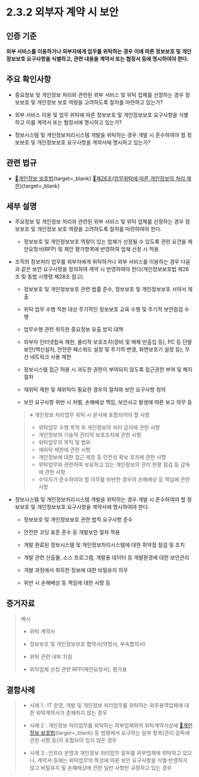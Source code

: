 # 2.3.2 외부자 계약 시 보안

## 인증 기준

**외부 서비스를 이용하거나 외부자에게 업무를 위탁하는 경우 이에 따른 정보보호 및 개인정보보호 요구사항을 식별하고, 관련 내용을 계약서 또는 협정서 등에 명시하여야 한다.**

## 주요 확인사항

- 중요정보 및 개인정보 처리와 관련된 외부 서비스 및 위탁 업체를 선정하는 경우 정보보호 및 개인정보 보호 역량을 고려하도록 절차를 마련하고 있는가?

- 외부 서비스 이용 및 업무 위탁에 따른 정보보호 및 개인정보보호 요구사항을 식별하고 이를 계약서 또는 협정서에 명시하고 있는가?

- 정보시스템 및 개인정보처리시스템 개발을 위탁하는 경우 개발 시 준수하여야 할 정보보호 및 개인정보보호 요구사항을 계약서에 명시하고 있는가?

## 관련 법규

- [🔗개인정보 보호법][개인정보 보호법 제26조]{target=_blank} [🔗제26조(업무위탁에 따른 개인정보의 처리 제한)][개인정보 보호법 제26조 부분]{target=_blank}

## 세부 설명

- 주요정보 및 개인정보 처리와 관련된 외부 서비스 및 위탁 업체를 선정하는 경우 정보보호 및 개인정보 보호 역량을 고려하도록 절차를 마련하여야 한다.

    - 정보보호 및 개인정보보호 역량이 있는 업체가 선정될 수 있도록 관련 요건을 제안요청서(RFP) 및 제안 평가항목에 반영하여 업체 선정 시 적용

- 조직의 정보처리 업무를 외부자에게 위탁하거나 외부 서비스를 이용하는 경우 다음과 같은 보안 요구사항을 정의하여 계약 시 반영하여야 한다(개인정보보호법 제26조 및 동법 시행령 제28조 참고).

    - 정보보호 및 개인정보보호 관련 법률 준수, 정보보호 및 개인정보보호 서약서 제출

    - 위탁 업무 수행 직원 대상 주기적인 정보보호 교육 수행 및 주기적 보안점검 수행

    - 업무수행 관련 취득한 중요정보 유출 방지 대책

    - 외부자 인터넷접속 제한, 물리적 보호조치(장비 및 매체 반출입 등), PC 등 단말 보안(백신설치, 안전한 패스워드 설정 및 주기적 변경, 화면보호기 설정 등), 무선 네트워크 사용 제한

    - 정보시스템 접근 허용 시 과도한 권한이 부여되지 않도록 접근권한 부여 및 해지 절차

    - 재위탁 제한 및 재위탁이 필요한 경우의 절차와 보안 요구사항 정의

    - 보안 요구사항 위반 시 처벌, 손해배상 책임, 보안사고 발생에 따른 보고 의무 등
    >
    > ※ 개인정보 처리업무 위탁 시 문서에 포함되어야 할 사항
    >
    > - 위탁업무 수행 목적 외 개인정보의 처리 금지에 관한 사항
    > - 개인정보의 기술적·관리적 보호조치에 관한 사항
    > - 위탁업무의 목적 및 범위
    > - 재위탁 제한에 관한 사항
    > - 개인정보에 대한 접근 제한 등 안전성 확보 조치에 관한 사항
    > - 위탁업무와 관련하여 보유하고 있는 개인정보의 관리 현황 점검 등 감독에 관한 사항
    > - 수탁자가 준수하여야 할 의무를 위반한 경우의 손해배상 등 책임에 관한 사항

- 정보시스템 및 개인정보처리시스템 개발을 위탁하는 경우 개발 시 준수하여야 할 정보보호 및 개인정보보호 요구사항을 계약서에 명시하여야 한다.

    - 정보보호 및 개인정보보호 관련 법적 요구사항 준수

    - 안전한 코딩 표준 준수 등 개발보안 절차 적용

    - 개발 완료된 정보시스템 및 개인정보처리시스템에 대한 취약점 점검 및 조치

    - 개발 관련 산출물, 소스 프로그램, 개발용 데이터 등 개발환경에 대한 보안관리

    - 개발 과정에서 취득한 정보에 대한 비밀유지 의무

    - 위반 시 손해배상 등 책임에 대한 사항 등

## 증거자료

> 예시
>
> - 위탁 계약서
>
> - 정보보호 및 개인정보보호 협약서(약정서, 부속합의서)
>
> - 위탁 관련 내부 지침
>
> - 위탁업체 선정 관련 RFP(제안요청서), 평가표

## 결함사례

> - 사례 1 : IT 운영, 개발 및 개인정보 처리업무를 위탁하는 외주용역업체에 대한 위탁계약서가 존재하지 않는 경우
>
> - 사례 2 : 개인정보 처리업무를 위탁하는 외부업체와의 위탁계약서상에 [🔗개인정보 보호법][개인정보 보호법]{target=_blank} 등 법령에서 요구하는 일부 항목(관리·감독에 관한 사항 등)이 포함되어 있지 않은 경우
>
> - 사례 3 : 인프라 운영과 개인정보 처리업무 일부를 외부업체에 위탁하고 있으나, 계약서 등에는 위탁업무의 특성에 따른 보안 요구사항을 식별·반영하지 않고 비밀유지 및 손해배상에 관한 일반 사항만 규정하고 있는 경우

[개인정보 보호법]: https://www.law.go.kr/법령/개인정보보호법 "개인정보 보호법"
[개인정보 보호법 제26조]: https://www.law.go.kr/법령/개인정보보호법/(20240315,19234,20230314)/제26조 "개인정보 보호법 제26조"
[개인정보 보호법 제26조 부분]: https://www.law.go.kr/법령/개인정보보호법/제26조 "개인정보 보호법 제26조 부분"
